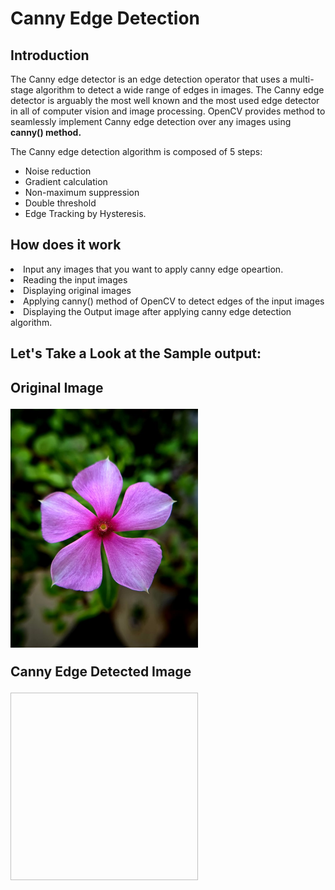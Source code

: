 <h1>Canny Edge Detection</h1>
<h2>Introduction</h2>
<p>The Canny edge detector is an edge detection operator that uses a multi-stage algorithm to detect a wide range of edges in images. 
  The Canny edge detector is arguably the most well known and the most used edge detector in all of computer vision and image processing.
  OpenCV provides method to seamlessly implement Canny edge detection over any images using <b>canny() method.</b>
  <p>
  The Canny edge detection algorithm is composed of 5 steps:</p>
  <ul>
  <li>Noise reduction</li>
  <li>Gradient calculation</li>
  <li>Non-maximum suppression</li>
  <li>Double threshold</li>
<li>Edge Tracking by Hysteresis.</li>
    </ul>
  </p>
  
  <h2>How does it work</h2>
  <p>
  <li>Input any images that you want to apply canny edge opeartion.</li>
  <li>Reading the input images</li>
  <li>Displaying original images</li>
  <li>Applying canny() method of OpenCV to detect edges of the input images</li>
  <li>Displaying the Output image after applying canny edge detection algorithm.</l
  </p>
  
  <h2>Let's Take a Look at the Sample output:<h2>
    <b>Original Image</b>
    <p><img src="Images\flower.jpg" width=300 heigth=300/></p>
    <b>Canny Edge Detected Image</b>
    <p><img src"Images\demo1.PNG" width=300 height=300/></p>
